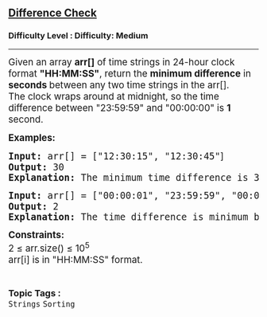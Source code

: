 <h2><a href="https://www.geeksforgeeks.org/problems/difference-check/1">Difference Check</a></h2><h3>Difficulty Level : Difficulty: Medium</h3><hr><div class="problems_problem_content__Xm_eO"><p data-start="194" data-end="366"><span style="font-size: 14pt;">Given an array <strong>arr[]</strong> of time strings in 24-hour clock format <strong>"HH:MM:SS"</strong>, return the <strong>minimum difference</strong> in <strong>seconds </strong>between any two time strings in the arr[].</span><br><span style="font-size: 14pt;">The clock wraps around at midnight, so the time difference between "23:59:59" and "00:00:00" is <strong>1</strong> second.</span></p>
<p data-start="194" data-end="366"><strong><span style="font-size: 14pt;">Examples:<br></span></strong></p>
<pre data-start="194" data-end="366"><strong><span style="font-size: 14pt;">Input: </span></strong><span style="font-size: 14pt;">arr[] = [</span><span style="font-size: 18.6667px;">"12:30:15", "12:30:45"</span><span style="font-family: -apple-system, BlinkMacSystemFont, 'Segoe UI', Roboto, Oxygen, Ubuntu, Cantarell, 'Open Sans', 'Helvetica Neue', sans-serif;"><span style="font-size: 14pt;">]</span></span><strong style="font-family: -apple-system, BlinkMacSystemFont, 'Segoe UI', Roboto, Oxygen, Ubuntu, Cantarell, 'Open Sans', 'Helvetica Neue', sans-serif;"><span style="font-size: 14pt;"><br></span></strong><strong><span style="font-size: 14pt;">Output: </span></strong><span style="font-size: 14pt;">30</span><strong><span style="font-size: 14pt;"><br>Explanation:</span></strong><span style="font-size: 14pt;"> The minimum time difference is 30 seconds.</span><strong><span style="font-size: 14pt;"><br></span></strong></pre>
<pre><strong><span style="font-size: 14pt;">Input: </span></strong><span style="font-size: 14pt;">arr[] = [</span><span style="font-size: 18.6667px;">"00:00:01", "23:59:59", "00:00:05"</span><span style="font-family: -apple-system, BlinkMacSystemFont, 'Segoe UI', Roboto, Oxygen, Ubuntu, Cantarell, 'Open Sans', 'Helvetica Neue', sans-serif;"><span style="font-size: 14pt;">]<br></span></span><strong><span style="font-size: 14pt;">Output:</span></strong><span style="font-size: 14pt;"> 2</span><strong><span style="font-size: 14pt;"><br>Explanation: </span></strong><span style="font-size: 14pt;">The time difference is minimum between "00:00:01" and "23:59:59".<br></span></pre>
<p><span style="font-size: 14pt;"><strong>Constraints:</strong><br>2 ≤ arr.size() ≤ 10<sup>5</sup><br>arr[i] is in "HH:MM:SS" format.</span></p></div><br><p><span style=font-size:18px><strong>Topic Tags : </strong><br><code>Strings</code>&nbsp;<code>Sorting</code>&nbsp;